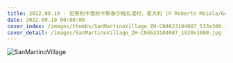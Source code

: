 ```yaml
---
title: 2022.09.19 - 巴斯利卡塔的卡斯泰尔梅扎诺村，意大利 (© Roberto Moiola/Getty Images)
date: 2022.09.19 00:00:00
cover_index: /images/thumbs/SanMartinoVillage_ZH-CN4623104087_533x300.jpg
cover_detail: /images/SanMartinoVillage_ZH-CN4623104087_1920x1080.jpg
---
```


![SanMartinoVillage](/images/SanMartinoVillage_ZH-CN4623104087_1920x1080.jpg)
